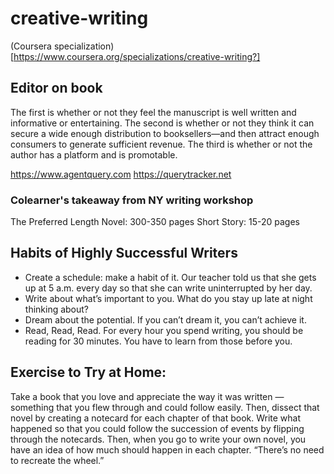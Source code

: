 # creative-writing

(Coursera specialization)[https://www.coursera.org/specializations/creative-writing?]


## Editor on book

The first is whether or not they feel the manuscript is well written and informative or entertaining.
The second is whether or not they think it can secure a wide enough distribution to booksellers—and then attract enough consumers to generate sufficient revenue. 
The third is whether or not the author has a platform and is promotable.


https://www.agentquery.com
https://querytracker.net

### Colearner's takeaway from NY writing workshop

The Preferred Length
Novel: 300-350 pages
Short Story: 15-20 pages

## Habits of Highly Successful Writers

- Create a schedule: make a habit of it. Our teacher told us that she gets up at 5 a.m. every day so that she can write uninterrupted by her day.
- Write about what’s important to you. What do you stay up late at night thinking about?
- Dream about the potential. If you can’t dream it, you can’t achieve it.
- Read, Read, Read. For every hour you spend writing, you should be reading for 30 minutes. You have to learn from those before you.

## Exercise to Try at Home:
Take a book that you love and appreciate the way it was written — something that you flew through and could follow easily. Then, dissect that novel by creating a notecard for each chapter of that book. Write what happened so that you could follow the succession of events by flipping through the notecards.
Then, when you go to write your own novel, you have an idea of how much should happen in each chapter. “There’s no need to recreate the wheel.”